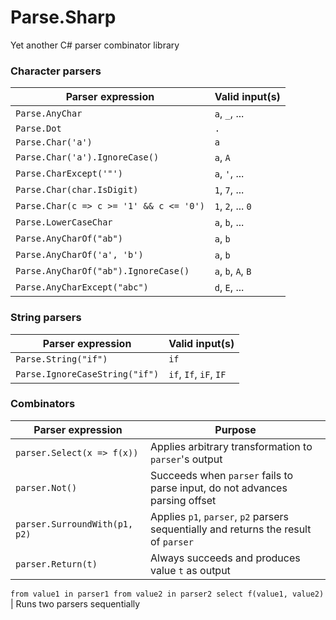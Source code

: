 # Parse.Sharp
Yet another C# parser combinator library

### Character parsers

Parser expression | Valid input(s)
------------------|---------------
`Parse.AnyChar` | `a`, `_`, ...
`Parse.Dot` | `.`
`Parse.Char('a')` | `a`
`Parse.Char('a').IgnoreCase()` | `a`, `A`
`Parse.CharExcept('"')` | `a`, `'`, ...
`Parse.Char(char.IsDigit)` | `1`, `7`, ...
`Parse.Char(c => c >= '1' && c <= '0')` | `1`, `2`, ... `0`
`Parse.LowerCaseChar` | `a`, `b`, ...
`Parse.AnyCharOf("ab")` | `a`, `b`
`Parse.AnyCharOf('a', 'b')` | `a`, `b`
`Parse.AnyCharOf("ab").IgnoreCase()` | `a`, `b`, `A`, `B`
`Parse.AnyCharExcept("abc")` | `d`, `E`, ...

### String parsers

Parser expression | Valid input(s)
------------------|---------------
`Parse.String("if")` | `if`
`Parse.IgnoreCaseString("if")` | `if`, `If`, `iF`, `IF`

### Combinators

Parser expression | Purpose
------------------|---------------
`parser.Select(x => f(x))` | Applies arbitrary transformation to `parser`'s output
`parser.Not()` | Succeeds when `parser` fails to parse input, do not advances parsing offset
`parser.SurroundWith(p1, p2)` | Applies `p1`, `parser`, `p2` parsers sequentially and returns the result of `parser`
`parser.Return(t)` | Always succeeds and produces value `t` as output
`from value1 in parser1
 from value2 in parser2
 select f(value1, value2)` | Runs two parsers sequentially
